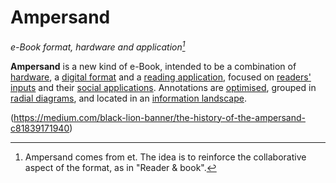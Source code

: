 # Ampersand
*e-Book format, hardware and application[^1]*


**Ampersand** is a new kind of e-Book, intended to be a combination of [hardware](HARDWARE/_hardware.md), a [digital format](oaf.md) and a [reading application](app.md), focused on [readers' inputs](notes.md) and their [social applications](social.md). Annotations are [optimised](ai.md), grouped in [radial diagrams](mesh.md), and located in an [information landscape](landscape.md).


[^1]: Ampersand comes from et. The idea is to reinforce the collaborative aspect of the format, as in "Reader & book". 

(https://medium.com/black-lion-banner/the-history-of-the-ampersand-c81839171940)
